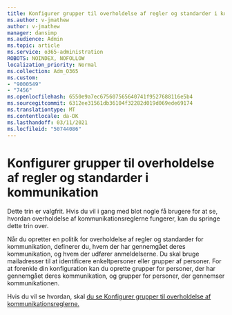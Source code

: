 ```yaml
---
title: Konfigurer grupper til overholdelse af regler og standarder i kommunikation
ms.author: v-jmathew
author: v-jmathew
manager: dansimp
ms.audience: Admin
ms.topic: article
ms.service: o365-administration
ROBOTS: NOINDEX, NOFOLLOW
localization_priority: Normal
ms.collection: Adm_O365
ms.custom:
- "9000549"
- "7456"
ms.openlocfilehash: 6550e9a7ec675607565640741f9527688116e5b4
ms.sourcegitcommit: 6312ee31561db36104f32282d019d069ede69174
ms.translationtype: MT
ms.contentlocale: da-DK
ms.lasthandoff: 03/11/2021
ms.locfileid: "50744086"
---
```

# <a name="set-up-groups-for-communication-compliance"></a>Konfigurer grupper til overholdelse af regler og standarder i kommunikation

Dette trin er valgfrit. Hvis du vil i gang med blot nogle få brugere for at se, hvordan overholdelse af kommunikationsreglerne fungerer, kan du springe dette trin over.  
  
Når du opretter en politik for overholdelse af regler og standarder for kommunikation, definerer du, hvem der har gennemgået deres kommunikation, og hvem der udfører anmeldelserne. Du skal bruge mailadresser til at identificere enkeltpersoner eller grupper af personer. For at forenkle din konfiguration kan du oprette grupper for personer, der har gennemgået deres kommunikation, og grupper for personer, der gennemser kommunikationen.  
  
Hvis du vil se hvordan, skal [du se Konfigurer grupper til overholdelse af kommunikationsreglerne.](https://go.microsoft.com/fwlink/?linkid=2129594)
